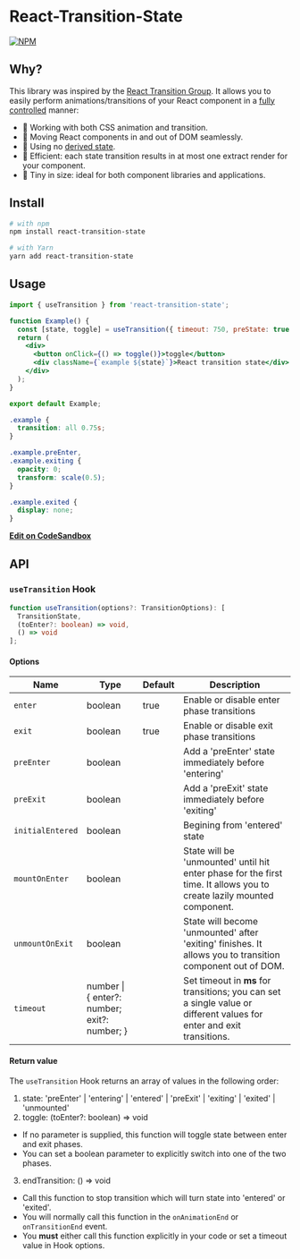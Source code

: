 # React-Transition-State

[![NPM](https://img.shields.io/npm/v/react-transition-state.svg)](https://www.npmjs.com/package/react-transition-state)

## Why?

This library was inspired by the [React Transition Group](https://github.com/reactjs/react-transition-group). It allows you to easily perform animations/transitions of your React component in a [fully controlled](https://reactjs.org/blog/2018/06/07/you-probably-dont-need-derived-state.html#common-bugs-when-using-derived-state) manner:
- 🍭 Working with both CSS animation and transition.
- 🔄 Moving React components in and out of DOM seamlessly.
- 🚫 Using no [derived state](https://reactjs.org/blog/2018/06/07/you-probably-dont-need-derived-state.html).
- 🚀 Efficient: each state transition results in at most one extract render for your component.
- 🤏 Tiny in size: ideal for both component libraries and applications.

## Install

```bash
# with npm
npm install react-transition-state

# with Yarn
yarn add react-transition-state
```

## Usage
```jsx
import { useTransition } from 'react-transition-state';

function Example() {
  const [state, toggle] = useTransition({ timeout: 750, preState: true });
  return (
    <div>
      <button onClick={() => toggle()}>toggle</button>
      <div className={`example ${state}`}>React transition state</div>
    </div>
  );
}

export default Example;
```
```css
.example {
  transition: all 0.75s;
}

.example.preEnter,
.example.exiting {
  opacity: 0;
  transform: scale(0.5);
}

.example.exited {
  display: none;
}
```
**[Edit on CodeSandbox](https://codesandbox.io/s/react-transition-basic-100io)**

## API
### `useTransition` Hook
```typescript
function useTransition(options?: TransitionOptions): [
  TransitionState,
  (toEnter?: boolean) => void,
  () => void
];
```
#### Options
Name | Type | Default | Description
------------ | ------------- | ------------- | -------------
`enter` | boolean | true | Enable or disable enter phase transitions
`exit` | boolean | true | Enable or disable exit phase transitions
`preEnter` | boolean |  | Add a 'preEnter' state immediately before 'entering'
`preExit` | boolean |  | Add a 'preExit' state immediately before 'exiting'
`initialEntered` | boolean |  | Begining from 'entered' state
`mountOnEnter` | boolean |  | State will be 'unmounted' until hit enter phase for the first time. It allows you to create lazily mounted component.
`unmountOnExit` | boolean |  |  State will become 'unmounted' after 'exiting' finishes. It allows you to transition component out of DOM.
`timeout` | number \| <br />{ enter?: number; exit?: number; } |  | Set timeout in **ms** for transitions; you can set a single value or different values for enter and exit transitions.

#### Return value
The `useTransition` Hook returns an array of values in the following order:
1. state: 'preEnter' | 'entering' | 'entered' | 'preExit' | 'exiting' | 'exited' | 'unmounted'
2. toggle: (toEnter?: boolean) => void
  - If no parameter is supplied, this function will toggle state between enter and exit phases.
  - You can set a boolean parameter to explicitly switch into one of the two phases.
3. endTransition: () => void
  - Call this function to stop transition which will turn state into 'entered' or 'exited'.
  - You will normally call this function in the `onAnimationEnd` or `onTransitionEnd` event.
  - You **must** either call this function explicitly in your code or set a timeout value in Hook options.
